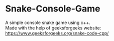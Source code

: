 # Snake-Console-Game
A simple console snake game using c++.  
Made with the help of geeksforgeeks website: https://www.geeksforgeeks.org/snake-code-cpp/

